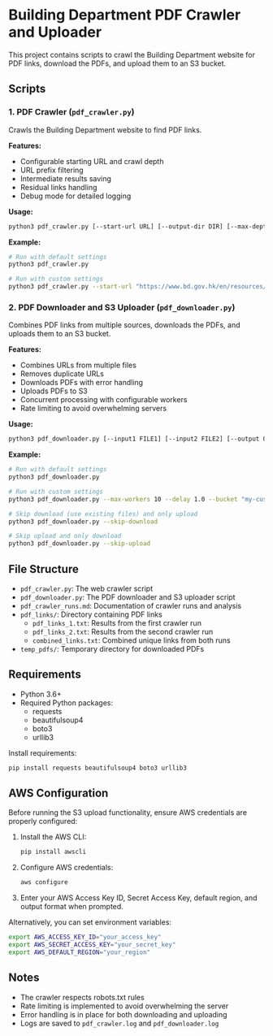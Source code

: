 # Building Department PDF Crawler and Uploader

This project contains scripts to crawl the Building Department website for PDF links, download the PDFs, and upload them to an S3 bucket.

## Scripts

### 1. PDF Crawler (`pdf_crawler.py`)

Crawls the Building Department website to find PDF links.

**Features:**
- Configurable starting URL and crawl depth
- URL prefix filtering
- Intermediate results saving
- Residual links handling
- Debug mode for detailed logging

**Usage:**
```bash
python3 pdf_crawler.py [--start-url URL] [--output-dir DIR] [--max-depth DEPTH] [--url-prefix PREFIX] [--debug]
```

**Example:**
```bash
# Run with default settings
python3 pdf_crawler.py

# Run with custom settings
python3 pdf_crawler.py --start-url "https://www.bd.gov.hk/en/resources/codes-and-references/" --max-depth 5 --debug
```

### 2. PDF Downloader and S3 Uploader (`pdf_downloader.py`)

Combines PDF links from multiple sources, downloads the PDFs, and uploads them to an S3 bucket.

**Features:**
- Combines URLs from multiple files
- Removes duplicate URLs
- Downloads PDFs with error handling
- Uploads PDFs to S3
- Concurrent processing with configurable workers
- Rate limiting to avoid overwhelming servers

**Usage:**
```bash
python3 pdf_downloader.py [--input1 FILE1] [--input2 FILE2] [--output OUTPUT] [--bucket BUCKET] [--temp-dir DIR] [--max-workers N] [--delay SECONDS] [--skip-download] [--skip-upload]
```

**Example:**
```bash
# Run with default settings
python3 pdf_downloader.py

# Run with custom settings
python3 pdf_downloader.py --max-workers 10 --delay 1.0 --bucket "my-custom-bucket"

# Skip download (use existing files) and only upload
python3 pdf_downloader.py --skip-download

# Skip upload and only download
python3 pdf_downloader.py --skip-upload
```

## File Structure

- `pdf_crawler.py`: The web crawler script
- `pdf_downloader.py`: The PDF downloader and S3 uploader script
- `pdf_crawler_runs.md`: Documentation of crawler runs and analysis
- `pdf_links/`: Directory containing PDF links
  - `pdf_links_1.txt`: Results from the first crawler run
  - `pdf_links_2.txt`: Results from the second crawler run
  - `combined_links.txt`: Combined unique links from both runs
- `temp_pdfs/`: Temporary directory for downloaded PDFs

## Requirements

- Python 3.6+
- Required Python packages:
  - requests
  - beautifulsoup4
  - boto3
  - urllib3

Install requirements:
```bash
pip install requests beautifulsoup4 boto3 urllib3
```

## AWS Configuration

Before running the S3 upload functionality, ensure AWS credentials are properly configured:

1. Install the AWS CLI:
   ```bash
   pip install awscli
   ```

2. Configure AWS credentials:
   ```bash
   aws configure
   ```

3. Enter your AWS Access Key ID, Secret Access Key, default region, and output format when prompted.

Alternatively, you can set environment variables:
```bash
export AWS_ACCESS_KEY_ID="your_access_key"
export AWS_SECRET_ACCESS_KEY="your_secret_key"
export AWS_DEFAULT_REGION="your_region"
```

## Notes

- The crawler respects robots.txt rules
- Rate limiting is implemented to avoid overwhelming the server
- Error handling is in place for both downloading and uploading
- Logs are saved to `pdf_crawler.log` and `pdf_downloader.log`
